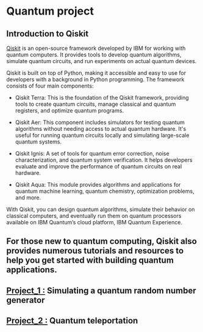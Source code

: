 # Quantum project
## Introduction to Qiskit
[Qiskit](https://docs.quantum.ibm.com/guides) is an open-source framework developed by IBM
for working with quantum computers.
It provides tools to develop quantum algorithms, simulate quantum circuits, and run 
experiments on actual quantum devices.

Qiskit is built on top of Python, making it accessible and easy to use for developers with a
background in Python programming. The framework consists of four main components:

* Qiskit Terra: This is the foundation of the Qiskit framework, providing tools to create quantum circuits,
manage classical and quantum registers, and optimize quantum programs.


* Qiskit Aer: This component includes simulators for testing quantum algorithms without needing access to actual
quantum hardware. It's useful for running quantum circuits locally and simulating large-scale quantum systems.


* Qiskit Ignis: A set of tools for quantum error correction, noise characterization, and quantum system verification.
It helps developers evaluate and improve the performance of quantum circuits on real hardware.


* Qiskit Aqua: This module provides algorithms and applications for quantum machine learning, quantum chemistry,
optimization problems, and more.

With Qiskit, you can design quantum algorithms, simulate their behavior on classical computers,
and eventually run them on quantum processors available on IBM Quantum’s cloud platform, IBM Quantum Experience.

For those new to quantum computing, Qiskit also provides numerous tutorials and resources to help
you get started with building quantum applications.
---

## [Project_1 :](project_1/main.py) Simulating a quantum random number generator



## [Project_2 :](project_2/main.py) Quantum teleportation